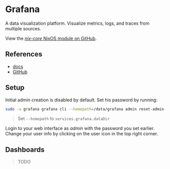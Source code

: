 # Grafana

A data visualization platform. Visualize metrics, logs, and traces from multiple sources.

View the [*nix-core* NixOS module on GitHub](https://github.com/sid115/nix-core/tree/master/modules/nixos/grafana).

## References

- [docs](https://grafana.com/docs/grafana/latest/)
- [GitHub](https://github.com/grafana/grafana)

## Setup

Initial admin creation is disabled by default. Set his password by running:

```bash
sudo -u grafana grafana cli --homepath=/data/grafana admin reset-admin-password --password-from-stdin
```

> Set `--homepath` to `services.grafana.dataDir`

Login to your web interface as *admin* with the password you set earlier. Change your user info by clicking on the user icon in the top right corner.

## Dashboards

> TODO
